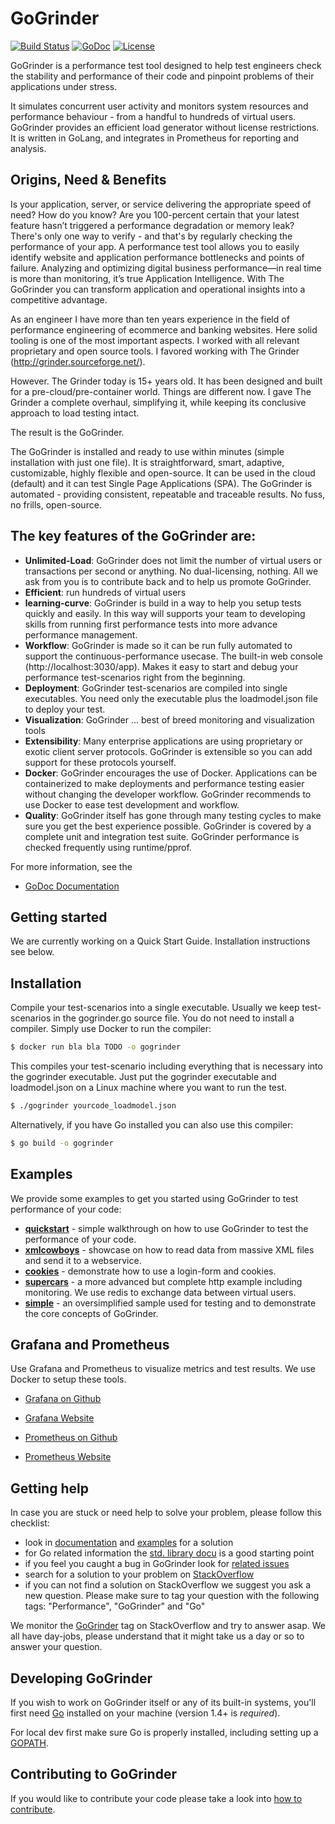 GoGrinder
==============

[![Build Status](https://drone.io/github.com/finklabs/GoGrinder/status.png)](https://drone.io/github.com/finklabs/GoGrinder/latest)
[![GoDoc](https://godoc.org/github.com/finklabs/GoGrinder?status.svg)](https://godoc.org/github.com/finklabs/GoGrinder/gogrinder)
[![License](http://img.shields.io/badge/license-MIT-yellowgreen.svg)](LICENSE/)

GoGrinder is a performance test tool designed to help test engineers check the stability and performance of their code and pinpoint problems of their applications under stress. 

It simulates concurrent user activity and monitors system resources and performance behaviour - from a handful to hundreds of virtual users. GoGrinder provides an efficient load generator without license restrictions. It is written in GoLang, and integrates in Prometheus for reporting and analysis. 

## Origins, Need & Benefits

Is your application, server, or service delivering the appropriate speed of need? How do you know? Are you 100-percent certain that your latest feature hasn’t triggered a performance degradation or memory leak? There's only one way to verify - and that's by regularly checking the performance of your app. A performance test tool allows you to easily identify website and application performance bottlenecks and points of failure. Analyzing and optimizing digital business performance—in real time is more than monitoring, it’s true Application Intelligence. With The GoGrinder you can transform application and operational insights into a competitive advantage.

As an engineer I have more than ten years experience in the field of performance engineering of ecommerce and banking websites. Here solid tooling is one of the most important aspects. I worked with all relevant proprietary and open source tools. I favored working with The Grinder (http://grinder.sourceforge.net/).

However. The Grinder today is 15+ years old. It has been designed and built for a pre-cloud/pre-container world. Things are different now. I gave The Grinder a complete overhaul, simplifying it, while keeping its conclusive approach to load testing intact. 

The result is the GoGrinder.

The GoGrinder is installed and ready to use within minutes (simple installation with just one file). It is straightforward, smart, adaptive, customizable, highly flexible and open-source. It can be used in the cloud (default) and it can test Single Page Applications (SPA). The GoGrinder is automated - providing consistent, repeatable and traceable results. No fuss, no frills, open-source.

## The key features of the GoGrinder are:

* **Unlimited-Load**: GoGrinder does not limit the number of virtual users or transactions per second or anything. No dual-licensing, nothing. All we ask from you is to contribute back and to help us promote GoGrinder. 
* **Efficient**: run hundreds of virtual users
* **learning-curve**: GoGrinder is build in a way to help you setup tests quickly and easily. In this way will supports your team to developing skills from running first performance tests into more advance performance management. 
* **Workflow**: GoGrinder is made so it can be run fully automated to support the continuous-performance usecase. The built-in web console (http://localhost:3030/app). Makes it easy to start and debug your performance test-scenarios right from the beginning.
* **Deployment**: GoGrinder test-scenarios are compiled into single executables. You need only the executable plus the loadmodel.json file to deploy your test.
* **Visualization**: GoGrinder ... best of breed monitoring and visualization tools
* **Extensibility**: Many enterprise applications are using proprietary or exotic client server protocols. GoGrinder is extensible so you can add support for these protocols yourself.
* **Docker**: GoGrinder encourages the use of Docker. Applications can be containerized
  to make deployments and performance testing easier without changing the developer
  workflow. GoGrinder recommends to use Docker to ease test development and workflow.
* **Quality**: GoGrinder itself has gone through many testing cycles to make sure you get the best experience possible. GoGrinder is covered by a complete unit and integration test suite. GoGrinder performance is checked frequently using runtime/pprof.

For more information, see the

* [GoDoc Documentation](https://godoc.org/github.com/finklabs/GoGrinder/gogrinder)

## Getting started

We are currently working on a Quick Start Guide. Installation instructions see below. 

## Installation

Compile your test-scenarios into a single executable. Usually we keep test-scenarios in the gogrinder.go source file. You do not need to install a compiler. Simply use Docker to run the compiler:

```sh
$ docker run bla bla TODO -o gogrinder
```

This compiles your test-scenario including everything that is necessary into the gogrinder executable. Just put the gogrinder executable and loadmodel.json on a Linux machine where you want to run the test.

```sh
$ ./gogrinder yourcode_loadmodel.json
```

Alternatively, if you have Go installed you can also use this compiler:

```sh
$ go build -o gogrinder
```
## Examples

We provide some examples to get you started using GoGrinder to test performance of your code:

* [**quickstart**](examples/quickstart/) - simple walkthrough on how to use GoGrinder to test the performance of your code.
* [**xmlcowboys**](examples/xmlcowboys/) - showcase on how to read data from massive XML files and send it to a webservice.
* [**cookies**](examples/cookies/) - demonstrate how to use a login-form and cookies.
* [**supercars**](examples/supercars/) - a more advanced but complete http example including monitoring. We use redis to exchange data between virtual users.
* [**simple**](examples/simple/) - an oversimplified sample used for testing and to demonstrate the core concepts of GoGrinder.

## Grafana and Prometheus

Use Grafana and Prometheus to visualize metrics and test results. We use Docker to setup these tools. 

* [Grafana on Github](https://github.com/grafana/grafana)
* [Grafana Website](http://grafana.org/)

* [Prometheus on Github](https://github.com/prometheus/prometheus)
* [Prometheus Website](https://prometheus.io/)

## Getting help

In case you are stuck or need help to solve your problem, please follow this checklist:

* look in [documentation](docu/) and [examples](examples/) for a solution
* for Go related information the [std. library docu](https://golang.org/pkg/net/http/) is a good starting point
* if you feel you caught a bug in GoGrinder look for [related issues](https://github.com/finklabs/GoGrinder/issues)
* search for a solution to your problem on [StackOverflow](http://stackoverflow.com/questions/tagged/gogrinder)
* if you can not find a solution on StackOverflow we suggest you ask a new question. Please make sure to tag your question with the following tags: "Performance", "GoGrinder" and "Go"

We monitor the [GoGrinder](http://stackoverflow.com/questions/tagged/gogrinder) tag on StackOverflow and try to answer asap. We all have day-jobs, please understand that it might take us a day or so to answer your question.

## Developing GoGrinder

If you wish to work on GoGrinder itself or any of its built-in systems,
you'll first need [Go](https://www.golang.org) installed on your
machine (version 1.4+ is *required*).

For local dev first make sure Go is properly installed, including setting up a
[GOPATH](https://golang.org/doc/code.html#GOPATH).

## Contributing to GoGrinder

If you would like to contribute your code please take a look into [how to contribute](docu/contributing.md).




